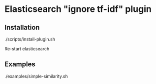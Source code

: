 <!--
  Title: Elasticsearch simple similarity (aka "ignore tf-idf") plugin
  Description: Elasticsearch plugin that ignores tf-idf.
  Author: sdauletau
  -->
  
# Elasticsearch "ignore tf-idf" plugin

## Installation

./scripts/install-plugin.sh

Re-start elasticsearch

## Examples

./examples/simple-similarity.sh
